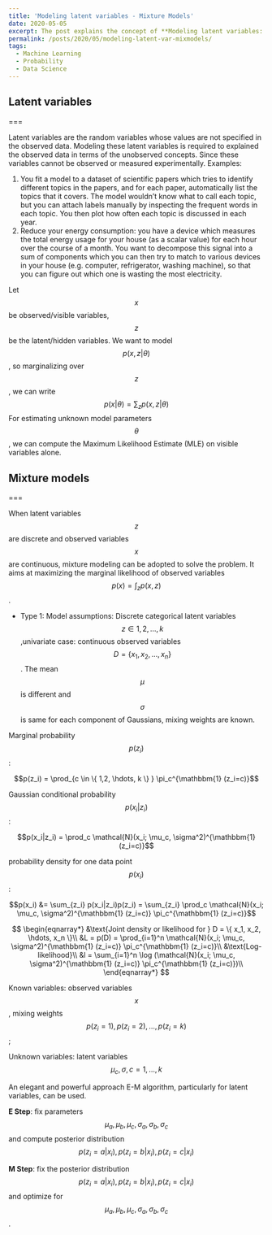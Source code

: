 ```yaml
---
title: 'Modeling latent variables - Mixture Models'
date: 2020-05-05
excerpt: The post explains the concept of **Modeling latent variables: Mixture Models**. Click [here](https://sayrjked.github.io/posts/2020/05/modeling-latent-var-mixmodels/) to read further.
permalink: /posts/2020/05/modeling-latent-var-mixmodels/
tags:
  - Machine Learning
  - Probability
  - Data Science
---
```


## Latent variables
===

Latent variables are the random variables whose values are not specified in the observed data.
Modeling these latent variables is required to explained the observed data in terms of the unobserved concepts. Since these variables cannot be observed or measured experimentally.
Examples:

1. You fit a model to a dataset of scientific papers which tries to identify different topics in the papers, and for each paper, automatically list the topics that it covers. The model wouldn’t know what to call each topic, but you can attach labels manually by inspecting the frequent words in each topic. You then plot how often each topic is discussed in each year.
2. Reduce your energy consumption: you have a device which measures the total energy usage for your house (as a scalar value) for each hour over the course of a month. You want to decompose this signal into a sum of components which you can then try to match to various devices in your house (e.g. computer, refrigerator, washing machine), so that you can figure out which one is wasting the most electricity.

Let $$x$$ be observed/visible variables, $$z$$ be the latent/hidden variables.
We want to model $$p(x, z|\theta)$$, so marginalizing over $$z$$, we can write $$p(x|\theta) = \sum_z p(x, z|\theta)$$
For estimating unknown model parameters $$\theta$$, we can compute the Maximum Likelihood Estimate (MLE) on visible variables alone.

## Mixture models
===

When latent variables $$z$$ are discrete and observed variables $$x$$ are continuous, mixture modeling can be adopted to solve the problem.
It aims at maximizing the marginal likelihood of observed variables $$p(x) = \int_{z} p(x,z)$$.

- Type 1: Model assumptions: Discrete categorical latent variables $$z \in {1,2, \hdots, k}$$,univariate case: continuous observed variables $$D = \{ x_1, x_2, \hdots, x_n \}$$. The mean $$\mu$$ is different and $$\sigma$$ is same for each component of Gaussians, mixing weights are known.

Marginal probability $$p(z_i)$$:

$$p(z_i) = \prod_{c \in \{ 1,2, \hdots, k \} } \pi_c^{\mathbbm{1}  (z_i=c)}$$

Gaussian conditional probability $$p(x_i |z_i )$$:

$$p(x_i|z_i) = \prod_c \mathcal{N}(x_i; \mu_c, \sigma^2)^{\mathbbm{1}  (z_i=c)}$$

probability density for one data point $$p(x_i)$$:

$$p(x_i) &=  \sum_{z_i} p(x_i|z_i)p(z_i) = \sum_{z_i} \prod_c \mathcal{N}(x_i; \mu_c, \sigma^2)^{\mathbbm{1}  (z_i=c)} \pi_c^{\mathbbm{1}  (z_i=c)}$$

$$
\begin{eqnarray*}
&\text{Joint density or likelihood for } D = \{ x_1, x_2, \hdots, x_n \}\\
&L = p(D) = \prod_{i=1}^n \mathcal{N}(x_i; \mu_c, \sigma^2)^{\mathbbm{1}  (z_i=c)} \pi_c^{\mathbbm{1}  (z_i=c)}\\
&\text{Log-likelihood}\\
&l = \sum_{i=1}^n \log (\mathcal{N}(x_i; \mu_c, \sigma^2)^{\mathbbm{1}  (z_i=c)} \pi_c^{\mathbbm{1}  (z_i=c)})\\
\end{eqnarray*}
$$


Known variables: observed variables $${x}$$, mixing weights $$p(z_i=1), p(z_i=2), \hdots, p(z_i=k)$$;

Unknown variables: latent variables $$\mu_c, \sigma, c={1,\hdots,k}$$

An elegant and powerful approach E-M algorithm, particularly for latent variables, can be used.

**E Step**: fix parameters $$\mu_{a}, \mu_{b}, \mu_{c},\sigma_{a}, \sigma_{b},\sigma_{c}$$ and compute posterior distribution $$p(z_i = a|x_i ), p(z_i = b|x_i ), p(z_i = c|x_i )$$

**M Step**: fix the posterior distribution $$p(z_i = a|x_i ), p(z_i = b|x_i ), p(z_i = c|x_i )$$ and optimize for $$\mu_{a}, \mu_{b}, \mu_{c}, \sigma_{a}, \sigma_{b},\sigma_{c}$$.

<!-- - Type 2: -->
